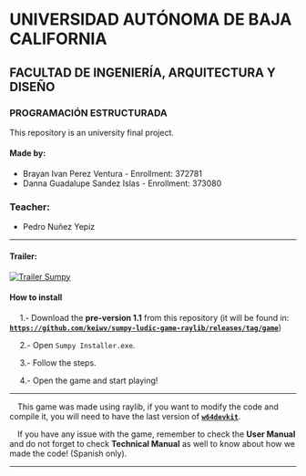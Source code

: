 # UNIVERSIDAD AUTÓNOMA DE BAJA CALIFORNIA
## FACULTAD DE INGENIERÍA, ARQUITECTURA Y DISEÑO
### PROGRAMACIÓN ESTRUCTURADA
This repository is an university final project.

#### Made by: 
- Brayan Ivan Perez Ventura - Enrollment: 372781
- Danna Guadalupe Sandez Islas - Enrollment: 373080
### Teacher:
* Pedro Nuñez Yepiz
---
#### Trailer:
[![Trailer Sumpy](https://res.cloudinary.com/marcomontalbano/image/upload/v1703993263/video_to_markdown/images/youtube--JZfNZF_hIAE-c05b58ac6eb4c4700831b2b3070cd403.jpg)](https://www.youtube.com/watch?v=JZfNZF_hIAE&ab_channel=BrayanIvanPerezVentura "Trailer Sumpy")

#### How to install

&emsp; 1.- Download the **pre-version 1.1** from this repository (it will be found in: **<a href="https://github.com/keiwv/sumpy-ludic-game-raylib/releases/tag/game">`https://github.com/keiwv/sumpy-ludic-game-raylib/releases/tag/game`</a>**)

&emsp; 2.- Open `Sumpy Installer.exe`.

&emsp; 3.- Follow the steps.

&emsp; 4.- Open the game and start playing!

---
&emsp;This game was made using raylib, if you want to modify the code and compile it, you will need to have the last version of **<a href="https://github.com/skeeto/w64devkit">`w64devkit`</a>**.

&emsp;If you have any issue with the game, remember to check the **User Manual** and do not forget to check **Technical Manual** as well to know about how we made the code! (Spanish only).

---
